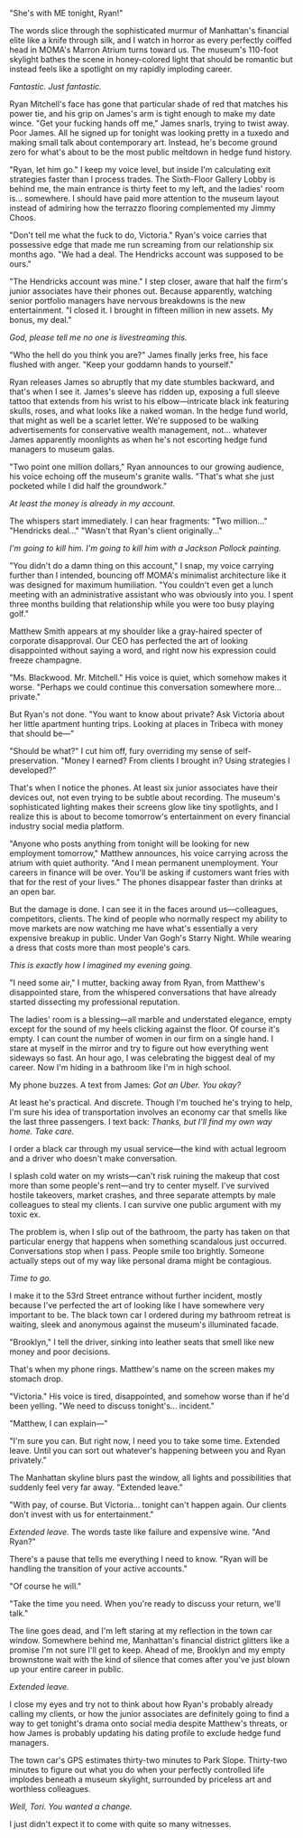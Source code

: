"She's with ME tonight, Ryan!"

The words slice through the sophisticated murmur of Manhattan's financial elite like a knife through silk, and I watch in horror as every perfectly coiffed head in MOMA's Marron Atrium turns toward us. The museum's 110-foot skylight bathes the scene in honey-colored light that should be romantic but instead feels like a spotlight on my rapidly imploding career.

*Fantastic. Just fantastic.*

Ryan Mitchell's face has gone that particular shade of red that matches his power tie, and his grip on James's arm is tight enough to make my date wince. "Get your fucking hands off me," James snarls, trying to twist away. Poor James. All he signed up for tonight was looking pretty in a tuxedo and making small talk about contemporary art. Instead, he's become ground zero for what's about to be the most public meltdown in hedge fund history.

"Ryan, let him go." I keep my voice level, but inside I'm calculating exit strategies faster than I process trades. The Sixth-Floor Gallery Lobby is behind me, the main entrance is thirty feet to my left, and the ladies' room is... somewhere. I should have paid more attention to the museum layout instead of admiring how the terrazzo flooring complemented my Jimmy Choos.

"Don't tell me what the fuck to do, Victoria." Ryan's voice carries that possessive edge that made me run screaming from our relationship six months ago. "We had a deal. The Hendricks account was supposed to be ours."

"The Hendricks account was mine." I step closer, aware that half the firm's junior associates have their phones out. Because apparently, watching senior portfolio managers have nervous breakdowns is the new entertainment. "I closed it. I brought in fifteen million in new assets. My bonus, my deal."

*God, please tell me no one is livestreaming this.*

"Who the hell do you think you are?" James finally jerks free, his face flushed with anger. "Keep your goddamn hands to yourself."

Ryan releases James so abruptly that my date stumbles backward, and that's when I see it. James's sleeve has ridden up, exposing a full sleeve tattoo that extends from his wrist to his elbow—intricate black ink featuring skulls, roses, and what looks like a naked woman. In the hedge fund world, that might as well be a scarlet letter. We're supposed to be walking advertisements for conservative wealth management, not... whatever James apparently moonlights as when he's not escorting hedge fund managers to museum galas.

"Two point one million dollars," Ryan announces to our growing audience, his voice echoing off the museum's granite walls. "That's what she just pocketed while I did half the groundwork."

*At least the money is already in my account.*

The whispers start immediately. I can hear fragments: "Two million..." "Hendricks deal..." "Wasn't that Ryan's client originally..."

*I'm going to kill him. I'm going to kill him with a Jackson Pollock painting.*

"You didn't do a damn thing on this account," I snap, my voice carrying further than I intended, bouncing off MOMA's minimalist architecture like it was designed for maximum humiliation. "You couldn't even get a lunch meeting with an administrative assistant who was obviously into you. I spent three months building that relationship while you were too busy playing golf."

Matthew Smith appears at my shoulder like a gray-haired specter of corporate disapproval. Our CEO has perfected the art of looking disappointed without saying a word, and right now his expression could freeze champagne. 

"Ms. Blackwood. Mr. Mitchell." His voice is quiet, which somehow makes it worse. "Perhaps we could continue this conversation somewhere more... private."

But Ryan's not done. "You want to know about private? Ask Victoria about her little apartment hunting trips. Looking at places in Tribeca with money that should be—"

"Should be what?" I cut him off, fury overriding my sense of self-preservation. "Money I earned? From clients I brought in? Using strategies I developed?"

That's when I notice the phones. At least six junior associates have their devices out, not even trying to be subtle about recording. The museum's sophisticated lighting makes their screens glow like tiny spotlights, and I realize this is about to become tomorrow's entertainment on every financial industry social media platform.

"Anyone who posts anything from tonight will be looking for new employment tomorrow," Matthew announces, his voice carrying across the atrium with quiet authority. "And I mean permanent unemployment. Your careers in finance will be over. You'll be asking if customers want fries with that for the rest of your lives." The phones disappear faster than drinks at an open bar.

But the damage is done. I can see it in the faces around us—colleagues, competitors, clients. The kind of people who normally respect my ability to move markets are now watching me have what's essentially a very expensive breakup in public. Under Van Gogh's Starry Night. While wearing a dress that costs more than most people's cars.

*This is exactly how I imagined my evening going.*

"I need some air," I mutter, backing away from Ryan, from Matthew's disappointed stare, from the whispered conversations that have already started dissecting my professional reputation.

The ladies' room is a blessing—all marble and understated elegance, empty except for the sound of my heels clicking against the floor. Of course it's empty. I can count the number of women in our firm on a single hand. I stare at myself in the mirror and try to figure out how everything went sideways so fast. An hour ago, I was celebrating the biggest deal of my career. Now I'm hiding in a bathroom like I'm in high school.

My phone buzzes. A text from James: *Got an Uber. You okay?*

At least he's practical. And discrete. Though I'm touched he's trying to help, I'm sure his idea of transportation involves an economy car that smells like the last three passengers. I text back: *Thanks, but I'll find my own way home. Take care.*

I order a black car through my usual service—the kind with actual legroom and a driver who doesn't make conversation.

I splash cold water on my wrists—can't risk ruining the makeup that cost more than some people's rent—and try to center myself. I've survived hostile takeovers, market crashes, and three separate attempts by male colleagues to steal my clients. I can survive one public argument with my toxic ex.

The problem is, when I slip out of the bathroom, the party has taken on that particular energy that happens when something scandalous just occurred. Conversations stop when I pass. People smile too brightly. Someone actually steps out of my way like personal drama might be contagious.

*Time to go.*

I make it to the 53rd Street entrance without further incident, mostly because I've perfected the art of looking like I have somewhere very important to be. The black town car I ordered during my bathroom retreat is waiting, sleek and anonymous against the museum's illuminated facade.

"Brooklyn," I tell the driver, sinking into leather seats that smell like new money and poor decisions.

That's when my phone rings. Matthew's name on the screen makes my stomach drop.

"Victoria." His voice is tired, disappointed, and somehow worse than if he'd been yelling. "We need to discuss tonight's... incident."

"Matthew, I can explain—"

"I'm sure you can. But right now, I need you to take some time. Extended leave. Until you can sort out whatever's happening between you and Ryan privately."

The Manhattan skyline blurs past the window, all lights and possibilities that suddenly feel very far away. "Extended leave."

"With pay, of course. But Victoria... tonight can't happen again. Our clients don't invest with us for entertainment."

*Extended leave.* The words taste like failure and expensive wine. "And Ryan?"

There's a pause that tells me everything I need to know. "Ryan will be handling the transition of your active accounts."

"Of course he will."

"Take the time you need. When you're ready to discuss your return, we'll talk."

The line goes dead, and I'm left staring at my reflection in the town car window. Somewhere behind me, Manhattan's financial district glitters like a promise I'm not sure I'll get to keep. Ahead of me, Brooklyn and my empty brownstone wait with the kind of silence that comes after you've just blown up your entire career in public.

*Extended leave.*

I close my eyes and try not to think about how Ryan's probably already calling my clients, or how the junior associates are definitely going to find a way to get tonight's drama onto social media despite Matthew's threats, or how James is probably updating his dating profile to exclude hedge fund managers.

The town car's GPS estimates thirty-two minutes to Park Slope. Thirty-two minutes to figure out what you do when your perfectly controlled life implodes beneath a museum skylight, surrounded by priceless art and worthless colleagues.

*Well, Tori. You wanted a change.*

I just didn't expect it to come with quite so many witnesses.
